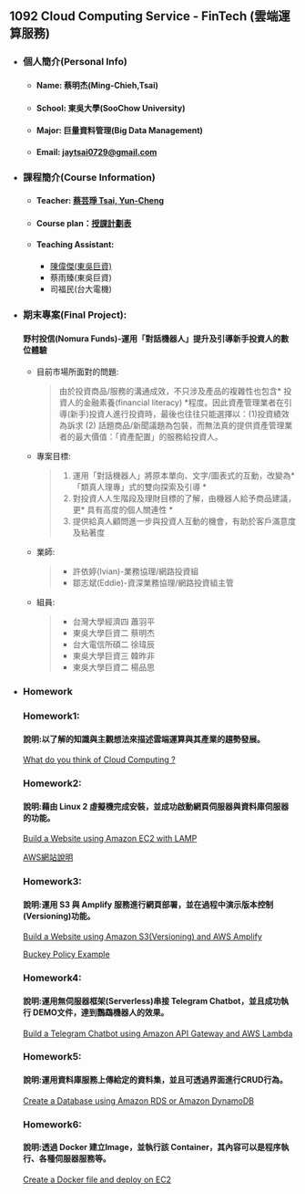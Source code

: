 ## 1092 Cloud Computing Service - FinTech (雲端運算服務)
* ### 個人簡介(Personal  Info) ##
  + #### Name: 蔡明杰(Ming-Chieh,Tsai)
  + #### School: 東吳大學(SooChow University)
  + #### Major: 巨量資料管理(Big Data Management)
  + #### Email: jaytsai0729@gmail.com


* ### 課程簡介(Course Information) ##
  + #### Teacher: [蔡芸琤 Tsai, Yun-Cheng](https://github.com/pecu?tab=repositories)
  + #### Course plan：[授課計劃表](http://doc.sys.scu.edu.tw/teachplanHtml/1092/1092BDM21301.html)
  + #### Teaching Assistant:
    - [陳偉傑(東吳巨資)](https://github.com/sefx5ever)   
    - 蔡雨臻(東吳巨資)
    - 司福民(台大電機)

* ### 期末專案(Final Project):
  #### 野村投信(Nomura Funds)-運用「對話機器人」提升及引導新手投資人的數位體驗
  
  + 目前市場所面對的問題:
    > 由於投資商品/服務的溝通成效，不只涉及產品的複雜性也包含* 投資人的金融素養(financial literacy) *程度。因此資產管理業者在引導(新手)投資人進行投資時，最後也往往只能選擇以：(1)投資績效為訴求 (2) 話題商品/新聞議題為包裝，而無法真的提供資產管理業者的最大價值：「資產配置」的服務給投資人。
  + 專案目標:
    > 1. 運用「對話機器人」將原本單向、文字/圖表式的互動，改變為* 「類真人理專」式的雙向探索及引導 *
    > 2. 對投資人人生階段及理財目標的了解，由機器人給予商品建議，更* 具有高度的個人關連性 *
    > 3. 提供給真人顧問進一步與投資人互動的機會，有助於客戶滿意度及粘著度
  + 業師:
    > * 許依婷(Ivian)-業務協理/網路投資組
    > * 鄒志斌(Eddie)-資深業務協理/網路投資組主管
  + 組員:
    > + 台灣大學經濟四 蕭羽平
    > + 東吳大學巨資二 蔡明杰
    > + 台大電信所碩二 徐瑋辰
    > + 東吳大學巨資三 韓昨非
    > + 東吳大學巨資二 楊品思

* ### Homework ##
 
  ### Homework1: 
  #### 說明:以了解的知識與主觀想法來描述雲端運算與其產業的趨勢發展。
  [What do you think of Cloud Computing ?](https://github.com/JayTsai0729/FinTech/blob/main/Homeworks/Week1/HW1.md)
  
  ### Homework2:
  #### 說明:藉由 Linux 2 虛擬機完成安裝，並成功啟動網頁伺服器與資料庫伺服器的功能。
  [Build a Website using Amazon EC2 with LAMP ](https://youtu.be/4nmgNKg1F_g)
  
  [AWS網站說明](https://docs.aws.amazon.com/zh_tw/AWSEC2/latest/UserGuide/ec2-lamp-amazon-linux-2.html)
  
  ### Homework3:
  #### 說明:運用 S3 與 Amplify 服務進行網頁部署，並在過程中演示版本控制(Versioning)功能。
  [Build a Website using Amazon S3(Versioning) and AWS Amplify](https://youtu.be/05fFDzCUeFc)
  
  [Buckey Policy Example](https://docs.aws.amazon.com/AmazonS3/latest/userguide/example-bucket-policies.html)
  
  ### Homework4:
  #### 說明:運用無伺服器框架(Serverless)串接 Telegram Chatbot，並且成功執行 DEMO文件，達到鸚鵡機器人的效果。

  [Build a Telegram Chatbot using Amazon API Gateway and AWS Lambda](https://youtu.be/0KFP_QR56pw)
  
  ### Homework5:
  #### 說明:運用資料庫服務上傳給定的資料集，並且可透過界面進行CRUD行為。
  
  [Create a Database using Amazon RDS or Amazon DynamoDB](https://youtu.be/pMHO2Vvi5qE)
  
  ### Homework6:
  #### 說明:透過 Docker 建立Image，並執行該 Container，其內容可以是程序執行、各種伺服器服務等。
  
  [Create a Docker file and deploy on EC2](https://youtu.be/uIRCvukyhls)
  
